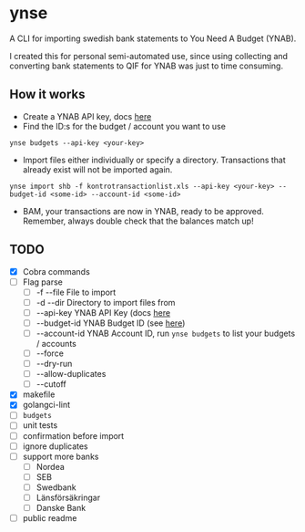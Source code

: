 # ynse
A CLI for importing swedish bank statements to You Need A Budget (YNAB).

I created this for personal semi-automated use, since using collecting and converting bank statements to QIF for YNAB was just to time consuming.

## How it works
* Create a YNAB API key, docs [here](https://api.youneedabudget.com/#authentication)
* Find the ID:s for the budget / account you want to use

```ynse budgets --api-key <your-key>```

* Import files either individually or specify a directory. Transactions that already exist will not be imported again.

```ynse import shb -f kontrotransactionlist.xls --api-key <your-key> --budget-id <some-id> --account-id <some-id>```

* BAM, your transactions are now in YNAB, ready to be approved. Remember, always double check that the balances match up!

## TODO
- [x] Cobra commands
- [ ] Flag parse
    - [ ] -f --file File to import 
    - [ ] -d --dir Directory to import files from 
    - [ ] --api-key  YNAB API Key (docs [here](https://api.youneedabudget.com/#authentication) 
    - [ ] --budget-id  YNAB Budget ID (see [here](https://api.youneedabudget.com/#quick-start))
    - [ ] --account-id  YNAB Account ID, run `ynse budgets` to list your budgets / accounts 
    - [ ] --force
    - [ ] --dry-run
    - [ ] --allow-duplicates
    - [ ] --cutoff
- [x] makefile
- [x] golangci-lint
- [ ] `budgets`
- [ ] unit tests
- [ ] confirmation before import
- [ ] ignore duplicates
- [ ] support more banks
    - [ ] Nordea
    - [ ] SEB
    - [ ] Swedbank
    - [ ] Länsförsäkringar
    - [ ] Danske Bank
- [ ] public readme
